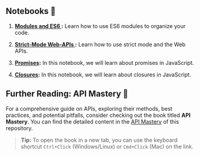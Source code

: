 ## Notebooks 📓

1. **[Modules and ES6 ](01-Modules-and-ES6.ipynb):** Learn how to use ES6 modules to organize your code.

2. **[Strict-Mode Web-APIs ](02-Strict-Mode-and-Web-APIs.ipynb):** Learn how to use strict mode and the Web APIs.

3. **[Promises](./06-Promises.ipynb):** In this notebook, we will learn about promises in JavaScript.

4. **[Closures](./05-Closures.ipynb):** In this notebook, we will learn about closures in JavaScript.

## Further Reading: API Mastery 📘

For a comprehensive guide on APIs, exploring their methods, best practices, and potential pitfalls, consider checking out the book titled **API Mastery**. You can find the detailed content in the [API Mastery](https://github.com/ZeeshanMukhtar1/JS-Playbook/raw/main/Assets/API-Mastery.pdf) of this repository.

> **Tip:** To open the book in a new tab, you can use the keyboard shortcut `Ctrl+Click` (Windows/Linux) or `Cmd+Click` (Mac) on the link.
